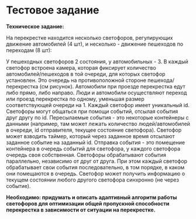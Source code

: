 # Тестовое задание
**Техническое задание:**

На перекрестке находится несколько светофоров, регулирующих движение автомобилей (4 шт), и несколько - движение пешеходов по переходам (8 шт):
 
У пешеходных светофоров 2 состояния, у автомобильных - 3. В каждый светофор встроена камера, которая фиксирует количество автомобилей/пешеходов в той очереди, для которых светофор установлен. Это очередь на противоположной стороне пешехода/перекрестка (см рисунок). Автомобили при проезде перекрестка едут либо прямо, либо направо. Люди и автомобили осуществляют переход или проезд перекрестка по одному, уменьшая размер соответствующей очереди на 1.
Каждый светофор имеет уникальный id. Светофоры могут общаться при помощи событий, отсылая события друг другу по id. Пересылаемые события - это некоторые контейнеры с данными (например, там может лежать количество людей/автомобилей в очереди, id отправителя, текущее состояние светофора). Светофор может взводить таймер, который через заданное время отсылают заданное событие на заданный id. Отправка события - это помещение контейнера в очередь событий для светофора, у каждого светофора очередь своя собственная. Светофоры обрабатывают события параллельно, независимо от друг от друга. При этом каждый светофор обрабатывает свои события последовательно, в том порядке, в каком они помещаются в очередь. Светофор может получить информацию о текущем состоянии любого другого светофора синхронно (не через событие).

**Необходимо: придумать и описать адаптивный алгоритм работы светофоров для оптимизации общей пропускной способности перекрестка в зависимости от ситуации на перекрестке.**
